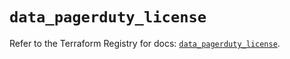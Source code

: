 # `data_pagerduty_license`

Refer to the Terraform Registry for docs: [`data_pagerduty_license`](https://registry.terraform.io/providers/pagerduty/pagerduty/3.15.5/docs/data-sources/license).
